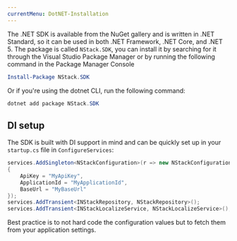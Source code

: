 ```yaml
---
currentMenu: DotNET-Installation
---
```


The .NET SDK is available from the NuGet gallery and is written in .NET Standard, so it can be used in both .NET Framework, .NET Core, and .NET 5. The package is called `NStack.SDK`, you can install it by searching for it through the Visual Studio Package Manager or by running the following command in the Package Manager Console

```PowerShell
Install-Package NStack.SDK
```

Or if you're using the dotnet CLI, run the following command:

```PowerShell
dotnet add package NStack.SDK
```

## DI setup
The SDK is built with DI support in mind and can be quickly set up in your `startup.cs` file in `ConfigureServices`:

```C#
services.AddSingleton<NStackConfiguration>(r => new NStackConfiguration
{
    ApiKey = "MyApiKey",
    ApplicationId = "MyApplicationId",
    BaseUrl = "MyBaseUrl"
});
services.AddTransient<INStackRepository, NStackRepository>();
services.AddTransient<INStackLocalizeService, NStackLocalizeService>();
```

Best practice is to not hard code the configuration values but to fetch them from your application settings.